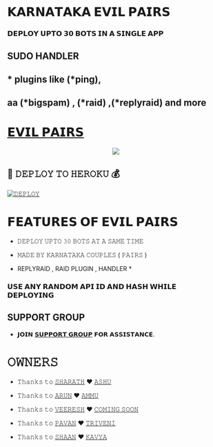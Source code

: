 # 𝗞𝗔𝗥𝗡𝗔𝗧𝗔𝗞𝗔 𝗘𝗩𝗜𝗟 𝗣𝗔𝗜𝗥𝗦

### 𝗗𝗘𝗣𝗟𝗢𝗬 𝗨𝗣𝗧𝗢 𝟯𝟬 𝗕𝗢𝗧𝗦 𝗜𝗡 𝗔 𝗦𝗜𝗡𝗚𝗟𝗘 𝗔𝗣𝗣 
## SUDO HANDLER 
## * plugins like (*ping), 
## aa (*bigspam) , (*raid) ,(*replyraid) and more
# [𝗘𝗩𝗜𝗟 𝗣𝗔𝗜𝗥𝗦](t.me/agoraswamy_professor)

<p align="center">
  <img src="https://telegra.ph/file/2870fbaa8bc8d2b41f37f.jpg">
</p>



## 🚀 𝙳𝙴𝙿𝙻𝙾𝚈 𝚃𝙾 𝙷𝙴𝚁𝙾𝙺𝚄 💰

[![𝙳𝙴𝙿𝙻𝙾𝚈](https://www.herokucdn.com/deploy/button.svg)](https://heroku.com/deploy?template=https://github.com/Agora-OS/EVIL-PAIRS)

# 𝗙𝗘𝗔𝗧𝗨𝗥𝗘𝗦 𝗢𝗙 𝗘𝗩𝗜𝗟 𝗣𝗔𝗜𝗥𝗦

   - 𝙳𝙴𝙿𝙻𝙾𝚈 𝚄𝙿𝚃𝙾 𝟹𝟶 𝙱𝙾𝚃𝚂 𝙰𝚃 𝙰 𝚂𝙰𝙼𝙴 𝚃𝙸𝙼𝙴

   - 𝙼𝙰𝙳𝙴 𝙱𝚈 𝙺𝙰𝚁𝙽𝙰𝚃𝙰𝙺𝙰 𝙲𝙾𝚄𝙿𝙻𝙴𝚂 ( 𝙿𝙰𝙸𝚁𝚂 )

   - REPLYRAID , RAID PLUGIN , HANDLER *


### 𝗨𝗦𝗘 𝗔𝗡𝗬 𝗥𝗔𝗡𝗗𝗢𝗠 𝗔𝗣𝗜 𝗜𝗗 𝗔𝗡𝗗 𝗛𝗔𝗦𝗛 𝗪𝗛𝗜𝗟𝗘 𝗗𝗘𝗣𝗟𝗢𝗬𝗜𝗡𝗚


## SUPPORT GROUP
   - 𝗝𝗢𝗜𝗡 [𝗦𝗨𝗣𝗣𝗢𝗥𝗧 𝗚𝗥𝗢𝗨𝗣](https://t.me/AGORA_SPAM_OFFICIAL) 𝗙𝗢𝗥 𝗔𝗦𝗦𝗜𝗦𝗧𝗔𝗡𝗖𝗘.

#    𝙾𝚆𝙽𝙴𝚁𝚂
   - 𝚃𝚑𝚊𝚗𝚔𝚜 𝚝𝚘 [𝚂𝙷𝙰𝚁𝙰𝚃𝙷](https://t.me/kingthegreatsharu) ❤︎ [𝙰𝚂𝙷𝚄](https://t.me/sathipathi )

   - 𝚃𝚑𝚊𝚗𝚔𝚜 𝚝𝚘 [𝙰𝚁𝚄𝙽](https://t.me/The_name_is_unique_wepoN) ❤︎ [𝙰𝙼𝙼𝚄](https://t.me/arruammu) 

   - 𝚃𝚑𝚊𝚗𝚔𝚜 𝚝𝚘 [𝚅𝙴𝙴𝚁𝙴𝚂𝙷](https://t.me/bgk_king) ❤︎ [𝙲𝙾𝙼𝙸𝙽𝙶 𝚂𝙾𝙾𝙽](https://t.me/agora_spam_official) 

   - 𝚃𝚑𝚊𝚗𝚔𝚜 𝚝𝚘 [𝙿𝙰𝚅𝙰𝙽](https://t.me/sikepanda) ❤︎ [𝚃𝚁𝙸𝚅𝙴𝙽𝙸](https://t.me/agora_professor)
    
   - 𝚃𝚑𝚊𝚗𝚔𝚜 𝚝𝚘 [𝚂𝙷𝙰𝙰𝙽](https://t.me/agoraswamy_professor) ❤︎ [𝙺𝙰𝚅𝚈𝙰](https://t.me/shan_kavya) 
